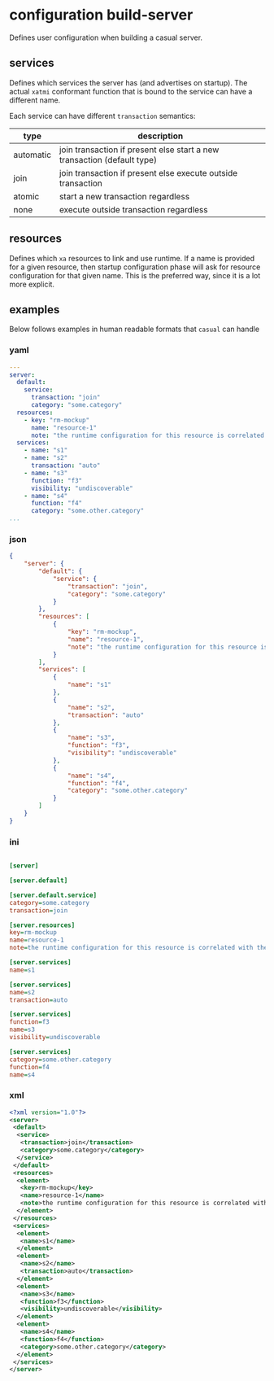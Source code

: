 # configuration build-server

[//]: # (Attention! this is a generated markdown from casual-configuration-documentation - do not edit this file!)

Defines user configuration when building a casual server.

## services

Defines which services the server has (and advertises on startup). The actual `xatmi` conformant
function that is bound to the service can have a different name.

Each service can have different `transaction` semantics:

type         | description
-------------|----------------------------------------------------------------------
automatic    | join transaction if present else start a new transaction (default type)
join         | join transaction if present else execute outside transaction
atomic       | start a new transaction regardless
none         | execute outside transaction regardless

## resources

Defines which `xa` resources to link and use runtime. If a name is provided for a given
resource, then startup configuration phase will ask for resource configuration for that 
given name. This is the preferred way, since it is a lot more explicit.

## examples 

Below follows examples in human readable formats that `casual` can handle

### yaml
```` yaml
---
server:
  default:
    service:
      transaction: "join"
      category: "some.category"
  resources:
    - key: "rm-mockup"
      name: "resource-1"
      note: "the runtime configuration for this resource is correlated with the name 'resource-1' - no group is needed for resource configuration"
  services:
    - name: "s1"
    - name: "s2"
      transaction: "auto"
    - name: "s3"
      function: "f3"
      visibility: "undiscoverable"
    - name: "s4"
      function: "f4"
      category: "some.other.category"
...

````
### json
```` json
{
    "server": {
        "default": {
            "service": {
                "transaction": "join",
                "category": "some.category"
            }
        },
        "resources": [
            {
                "key": "rm-mockup",
                "name": "resource-1",
                "note": "the runtime configuration for this resource is correlated with the name 'resource-1' - no group is needed for resource configuration"
            }
        ],
        "services": [
            {
                "name": "s1"
            },
            {
                "name": "s2",
                "transaction": "auto"
            },
            {
                "name": "s3",
                "function": "f3",
                "visibility": "undiscoverable"
            },
            {
                "name": "s4",
                "function": "f4",
                "category": "some.other.category"
            }
        ]
    }
}
````
### ini
```` ini

[server]

[server.default]

[server.default.service]
category=some.category
transaction=join

[server.resources]
key=rm-mockup
name=resource-1
note=the runtime configuration for this resource is correlated with the name 'resource-1' - no group is needed for resource configuration

[server.services]
name=s1

[server.services]
name=s2
transaction=auto

[server.services]
function=f3
name=s3
visibility=undiscoverable

[server.services]
category=some.other.category
function=f4
name=s4

````
### xml
```` xml
<?xml version="1.0"?>
<server>
 <default>
  <service>
   <transaction>join</transaction>
   <category>some.category</category>
  </service>
 </default>
 <resources>
  <element>
   <key>rm-mockup</key>
   <name>resource-1</name>
   <note>the runtime configuration for this resource is correlated with the name 'resource-1' - no group is needed for resource configuration</note>
  </element>
 </resources>
 <services>
  <element>
   <name>s1</name>
  </element>
  <element>
   <name>s2</name>
   <transaction>auto</transaction>
  </element>
  <element>
   <name>s3</name>
   <function>f3</function>
   <visibility>undiscoverable</visibility>
  </element>
  <element>
   <name>s4</name>
   <function>f4</function>
   <category>some.other.category</category>
  </element>
 </services>
</server>

````
